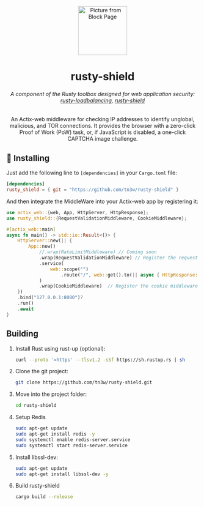 <p align="center">
    <picture>
        <source height="128" media="(prefers-color-scheme: dark)" srcset="https://github.com/tn3w/rusty-shield/releases/download/logo/rusty-logo-dark.png">
        <source height="128" media="(prefers-color-scheme: light)" srcset="https://github.com/tn3w/rusty-shield/releases/download/logo/rusty-logo-light.png">
        <img height="128" alt="Picture from Block Page" src="https://github.com/tn3w/rusty-shield/releases/download/logo/rusty-logo-light.png">
    </picture>
</p>
<h1 align="center">rusty-shield</h1>
<h6 align="center">A component of the Rusty toolbox designed for web application security: <a href="https://github.com/tn3w/rusty-loadbalancing">rusty-loadbalancing</a>, <a href="https://github.com/tn3w/rusty-shield">rusty-shield</a></h6>
<p align="center">An Actix-web middleware for checking IP addresses to identify unglobal, malicious, and TOR connections. It provides the browser with a zero-click Proof of Work (PoW) task, or, if JavaScript is disabled, a one-click CAPTCHA image challenge.</p>

## 🚀 Installing
Just add the following line to `[dependencies]` in your `Cargo.toml` file:
```toml
[dependencies]
rusty_shield = { git = "https://github.com/tn3w/rusty-shield" }
```

And then integrate the MiddleWare into your Actix-web app by registering it:

```rust
use actix_web::{web, App, HttpServer, HttpResponse};
use rusty_shield::{RequestValidationMiddleware, CookieMiddleware};

#[actix_web::main]
async fn main() -> std::io::Result<()> {
    HttpServer::new(|| {
        App::new()
            //.wrap(RateLimitMiddleware) // Coming soon
            .wrap(RequestValidationMiddleware) // Register the request validation middleware
            .service(
                web::scope("")
                    .route("/", web::get().to(|| async { HttpResponse::Ok().body("Hello World!") }))
            )
            .wrap(CookieMiddleware)  // Register the cookie middleware after all services (required for RequestValidationMiddleware)
    })
    .bind("127.0.0.1:8080")?
    .run()
    .await
}
```

## Building
1. Install Rust using rust-up (optional): 
    ```bash
    curl --proto '=https' --tlsv1.2 -sSf https://sh.rustup.rs | sh
    ```

2. Clone the git project:
    ```bash
    git clone https://github.com/tn3w/rusty-shield.git
    ```

3. Move into the project folder:
    ```bash
    cd rusty-shield
    ```

4. Setup Redis
    ```bash
    sudo apt-get update
    sudo apt-get install redis -y
    sudo systemctl enable redis-server.service
    sudo systemctl start redis-server.service
    ```

5. Install libssl-dev:
    ```bash
    sudo apt-get update
    sudo apt-get install libssl-dev -y
    ``` 

6. Build rusty-shield
    ```bash
    cargo build --release
    ```